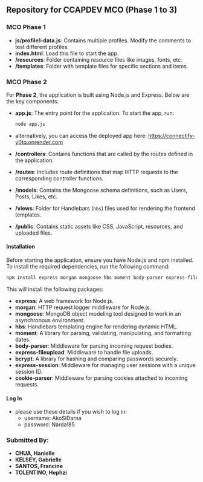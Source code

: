 ## Repository for CCAPDEV MCO (Phase 1 to 3)

### **MCO Phase 1**

- **js/profile1-data.js**: Contains multiple profiles. Modify the comments to test different profiles.
- **index.html**: Load this file to start the app.
- **/resources**: Folder containing resource files like images, fonts, etc.
- **/templates**: Folder with template files for specific sections and items.

### **MCO Phase 2**

For **Phase 2**, the application is built using Node.js and Express. Below are the key components:

- **app.js**: The entry point for the application. To start the app, run:
  ```bash
  node app.js
  ```
- alternatively, you can access the deployed app here: https://connectify-y0tq.onrender.com 

- **/controllers**: Contains functions that are called by the routes defined in the application.
- **/routes**: Includes route definitions that map HTTP requests to the corresponding controller functions.
- **/models**: Contains the Mongoose schema definitions, such as Users, Posts, Likes, etc.
- **/views**: Folder for Handlebars (`hbs`) files used for rendering the frontend templates.
- **/public**: Contains static assets like CSS, JavaScript, resources, and uploaded files.

#### **Installation**

Before starting the application, ensure you have Node.js and npm installed. To install the required dependencies, run the following command:

```bash
npm install express morgan mongoose hbs moment body-parser express-fileupload bcrypt express-session cookie-parser
```

This will install the following packages:

- **express**: A web framework for Node.js.
- **morgan**: HTTP request logger middleware for Node.js.
- **mongoose**: MongoDB object modeling tool designed to work in an asynchronous environment.
- **hbs**: Handlebars templating engine for rendering dynamic HTML.
- **moment**: A library for parsing, validating, manipulating, and formatting dates.
- **body-parser**: Middleware for parsing incoming request bodies.
- **express-fileupload**: Middleware to handle file uploads.
- **bcrypt**: A library for hashing and comparing passwords securely.
- **express-session**: Middleware for managing user sessions with a unique session ID.
- **cookie-parser**: Middleware for parsing cookies attached to incoming requests.

#### **Log In**
- please use these details if you wish to log in:
  - username: AkoSiDarna
  - password: Narda!85

### **Submitted By:**
- **CHUA, Hanielle**
- **KELSEY, Gabrielle**
- **SANTOS, Francine**
- **TOLENTINO, Hephzi**
